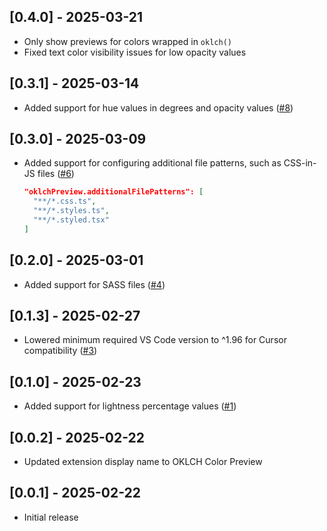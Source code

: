 ## [0.4.0] - 2025-03-21

- Only show previews for colors wrapped in `oklch()`
- Fixed text color visibility issues for low opacity values

## [0.3.1] - 2025-03-14

- Added support for hue values in degrees and opacity values ([#8](https://github.com/dotnize/oklch-preview/pull/8))

## [0.3.0] - 2025-03-09

- Added support for configuring additional file patterns, such as CSS-in-JS files ([#6](https://github.com/dotnize/oklch-preview/pull/6))

  ```json
  "oklchPreview.additionalFilePatterns": [
    "**/*.css.ts",
    "**/*.styles.ts",
    "**/*.styled.tsx"
  ]
  ```

## [0.2.0] - 2025-03-01

- Added support for SASS files ([#4](https://github.com/dotnize/oklch-preview/issues/4))

## [0.1.3] - 2025-02-27

- Lowered minimum required VS Code version to ^1.96 for Cursor compatibility ([#3](https://github.com/dotnize/oklch-preview/issues/3))

## [0.1.0] - 2025-02-23

- Added support for lightness percentage values ([#1](https://github.com/dotnize/oklch-preview/issues/1))

## [0.0.2] - 2025-02-22

- Updated extension display name to OKLCH Color Preview

## [0.0.1] - 2025-02-22

- Initial release
